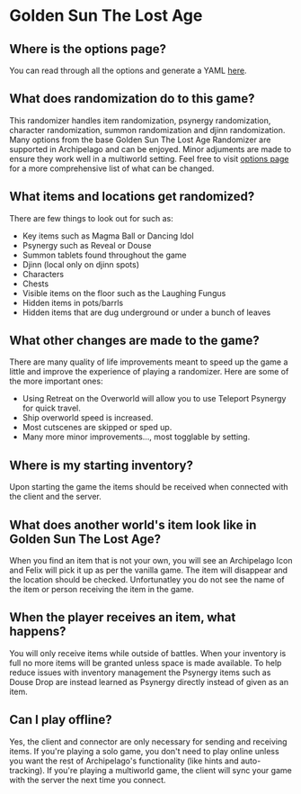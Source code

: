 # Golden Sun The Lost Age

## Where is the options page?

You can read through all the options and generate a YAML [here](../player-options).

## What does randomization do to this game?

This randomizer handles item randomization, psynergy randomization, character randomization, summon randomization and djinn randomization.
Many options from the base Golden Sun The Lost Age Randomizer are supported in Archipelago and can be enjoyed. Minor adjuments are made to ensure they work well in a multiworld setting.
Feel free to visit [options page](../player-options) for a more comprehensive list of what can be changed.

## What items and locations get randomized?

There are few things to look out for such as:
- Key items such as Magma Ball or Dancing Idol
- Psynergy such as Reveal or Douse
- Summon tablets found throughout the game
- Djinn (local only on djinn spots)
- Characters
- Chests
- Visible items on the floor such as the Laughing Fungus
- Hidden items in pots/barrls
- Hidden items that are dug underground or under a bunch of leaves

## What other changes are made to the game?

There are many quality of life improvements meant to speed up the game a little and improve the experience of playing a
randomizer. Here are some of the more important ones:

- Using Retreat on the Overworld will allow you to use Teleport Psynergy for quick travel.
- Ship overworld speed is increased.
- Most cutscenes are skipped or sped up.
- Many more minor improvements…, most togglable by setting.

## Where is my starting inventory?

Upon starting the game the items should be received when connected with the client and the server.

## What does another world's item look like in Golden Sun The Lost Age?

When you find an item that is not your own, you will see an Archipelago Icon and Felix will pick it up as per the vanilla game.
The item will disappear and the location should be checked. Unfortunatley you do not see the name of the item or person receiving the item in the game.

## When the player receives an item, what happens?

You will only receive items while outside of battles. When your inventory is full no more items will be granted unless space is made available.
To help reduce issues with inventory management the Psynergy items such as Douse Drop are instead learned as Psynergy directly instead of given as an item. 

## Can I play offline?

Yes, the client and connector are only necessary for sending and receiving items. If you're playing a solo game, you
don't need to play online unless you want the rest of Archipelago's functionality (like hints and auto-tracking). If
you're playing a multiworld game, the client will sync your game with the server the next time you connect.